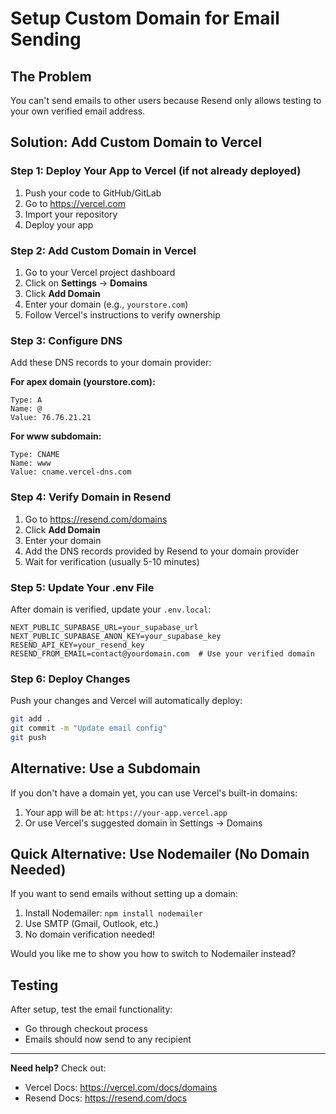 # Setup Custom Domain for Email Sending

## The Problem
You can't send emails to other users because Resend only allows testing to your own verified email address.

## Solution: Add Custom Domain to Vercel

### Step 1: Deploy Your App to Vercel (if not already deployed)

1. Push your code to GitHub/GitLab
2. Go to https://vercel.com
3. Import your repository
4. Deploy your app

### Step 2: Add Custom Domain in Vercel

1. Go to your Vercel project dashboard
2. Click on **Settings** → **Domains**
3. Click **Add Domain**
4. Enter your domain (e.g., `yourstore.com`)
5. Follow Vercel's instructions to verify ownership

### Step 3: Configure DNS

Add these DNS records to your domain provider:

**For apex domain (yourstore.com):**
```
Type: A
Name: @
Value: 76.76.21.21
```

**For www subdomain:**
```
Type: CNAME
Name: www
Value: cname.vercel-dns.com
```

### Step 4: Verify Domain in Resend

1. Go to https://resend.com/domains
2. Click **Add Domain**
3. Enter your domain
4. Add the DNS records provided by Resend to your domain provider
5. Wait for verification (usually 5-10 minutes)

### Step 5: Update Your .env File

After domain is verified, update your `.env.local`:

```env
NEXT_PUBLIC_SUPABASE_URL=your_supabase_url
NEXT_PUBLIC_SUPABASE_ANON_KEY=your_supabase_key
RESEND_API_KEY=your_resend_key
RESEND_FROM_EMAIL=contact@yourdomain.com  # Use your verified domain
```

### Step 6: Deploy Changes

Push your changes and Vercel will automatically deploy:

```bash
git add .
git commit -m "Update email config"
git push
```

## Alternative: Use a Subdomain

If you don't have a domain yet, you can use Vercel's built-in domains:

1. Your app will be at: `https://your-app.vercel.app`
2. Or use Vercel's suggested domain in Settings → Domains

## Quick Alternative: Use Nodemailer (No Domain Needed)

If you want to send emails without setting up a domain:

1. Install Nodemailer: `npm install nodemailer`
2. Use SMTP (Gmail, Outlook, etc.)
3. No domain verification needed!

Would you like me to show you how to switch to Nodemailer instead?

## Testing

After setup, test the email functionality:
- Go through checkout process
- Emails should now send to any recipient

---

**Need help?** Check out:
- Vercel Docs: https://vercel.com/docs/domains
- Resend Docs: https://resend.com/docs

